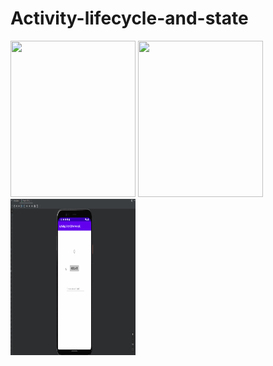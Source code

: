 # Activity-lifecycle-and-state

<img src="/Screenshot/two_activities_lifecycle.png" width="200" height="250"/>
<img src="/Screenshot/Shopping-list.gif" width="200" height="250"/>
<img src="/Screenshot/Activitylifecycle_homework.gif" width="200" height="250"/>
